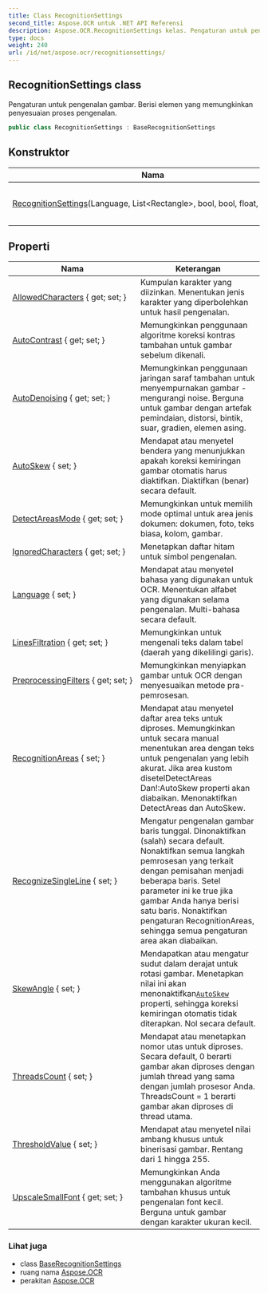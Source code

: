 ```yaml
---
title: Class RecognitionSettings
second_title: Aspose.OCR untuk .NET API Referensi
description: Aspose.OCR.RecognitionSettings kelas. Pengaturan untuk pengenalan gambar. Berisi elemen yang memungkinkan penyesuaian proses pengenalan.
type: docs
weight: 240
url: /id/net/aspose.ocr/recognitionsettings/
---
```

## RecognitionSettings class

Pengaturan untuk pengenalan gambar. Berisi elemen yang memungkinkan penyesuaian proses pengenalan.

```csharp
public class RecognitionSettings : BaseRecognitionSettings
```

## Konstruktor

| Nama | Keterangan |
| --- | --- |
| [RecognitionSettings](recognitionsettings/)(Language, List&lt;Rectangle&gt;, bool, bool, float, bool, int) | Menginisialisasi instance baru dari`RecognitionSettings`kelas dengan set properti lengkap. |

## Properti

| Nama | Keterangan |
| --- | --- |
| [AllowedCharacters](../../aspose.ocr/baserecognitionsettings/allowedcharacters/) { get; set; } | Kumpulan karakter yang diizinkan. Menentukan jenis karakter yang diperbolehkan untuk hasil pengenalan. |
| [AutoContrast](../../aspose.ocr/baserecognitionsettings/autocontrast/) { get; set; } | Memungkinkan penggunaan algoritme koreksi kontras tambahan untuk gambar sebelum dikenali. |
| [AutoDenoising](../../aspose.ocr/baserecognitionsettings/autodenoising/) { get; set; } | Memungkinkan penggunaan jaringan saraf tambahan untuk menyempurnakan gambar - mengurangi noise. Berguna untuk gambar dengan artefak pemindaian, distorsi, bintik, suar, gradien, elemen asing. |
| [AutoSkew](../../aspose.ocr/baserecognitionsettings/autoskew/) { set; } | Mendapat atau menyetel bendera yang menunjukkan apakah koreksi kemiringan gambar otomatis harus diaktifkan. Diaktifkan (benar) secara default. |
| [DetectAreasMode](../../aspose.ocr/baserecognitionsettings/detectareasmode/) { get; set; } | Memungkinkan untuk memilih mode optimal untuk area jenis dokumen: dokumen, foto, teks biasa, kolom, gambar. |
| [IgnoredCharacters](../../aspose.ocr/baserecognitionsettings/ignoredcharacters/) { get; set; } | Menetapkan daftar hitam untuk simbol pengenalan. |
| [Language](../../aspose.ocr/baserecognitionsettings/language/) { set; } | Mendapat atau menyetel bahasa yang digunakan untuk OCR.  Menentukan alfabet yang digunakan selama pengenalan. Multi-bahasa secara default. |
| [LinesFiltration](../../aspose.ocr/baserecognitionsettings/linesfiltration/) { get; set; } | Memungkinkan untuk mengenali teks dalam tabel (daerah yang dikelilingi garis). |
| [PreprocessingFilters](../../aspose.ocr/baserecognitionsettings/preprocessingfilters/) { get; set; } | Memungkinkan menyiapkan gambar untuk OCR dengan menyesuaikan metode pra-pemrosesan. |
| [RecognitionAreas](../../aspose.ocr/recognitionsettings/recognitionareas/) { set; } | Mendapat atau menyetel daftar area teks untuk diproses.  Memungkinkan untuk secara manual menentukan area dengan teks untuk pengenalan yang lebih akurat. Jika area kustom disetelDetectAreas Dan!:AutoSkew properti akan diabaikan.  Menonaktifkan DetectAreas dan AutoSkew. |
| [RecognizeSingleLine](../../aspose.ocr/recognitionsettings/recognizesingleline/) { set; } | Mengatur pengenalan gambar baris tunggal. Dinonaktifkan (salah) secara default. Nonaktifkan semua langkah pemrosesan yang terkait dengan pemisahan menjadi beberapa baris. Setel parameter ini ke true jika gambar Anda hanya berisi satu baris. Nonaktifkan pengaturan RecognitionAreas, sehingga semua pengaturan area akan diabaikan. |
| [SkewAngle](../../aspose.ocr/baserecognitionsettings/skewangle/) { set; } | Mendapatkan atau mengatur sudut dalam derajat untuk rotasi gambar.  Menetapkan nilai ini akan menonaktifkan[`AutoSkew`](../baserecognitionsettings/autoskew/) properti, sehingga koreksi kemiringan otomatis tidak diterapkan. Nol secara default. |
| [ThreadsCount](../../aspose.ocr/baserecognitionsettings/threadscount/) { set; } | Mendapat atau menetapkan nomor utas untuk diproses. Secara default, 0 berarti gambar akan diproses dengan jumlah thread yang sama dengan jumlah prosesor Anda. ThreadsCount = 1 berarti gambar akan diproses di thread utama. |
| [ThresholdValue](../../aspose.ocr/baserecognitionsettings/thresholdvalue/) { set; } | Mendapat atau menyetel nilai ambang khusus untuk binerisasi gambar. Rentang dari 1 hingga 255. |
| [UpscaleSmallFont](../../aspose.ocr/baserecognitionsettings/upscalesmallfont/) { get; set; } | Memungkinkan Anda menggunakan algoritme tambahan khusus untuk pengenalan font kecil. Berguna untuk gambar dengan karakter ukuran kecil. |

### Lihat juga

* class [BaseRecognitionSettings](../baserecognitionsettings/)
* ruang nama [Aspose.OCR](../../aspose.ocr/)
* perakitan [Aspose.OCR](../../)


